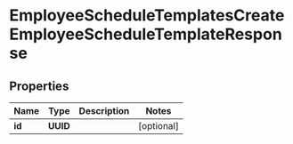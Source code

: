 

# EmployeeScheduleTemplatesCreateEmployeeScheduleTemplateResponse


## Properties

| Name | Type | Description | Notes |
|------------ | ------------- | ------------- | -------------|
|**id** | **UUID** |  |  [optional] |



